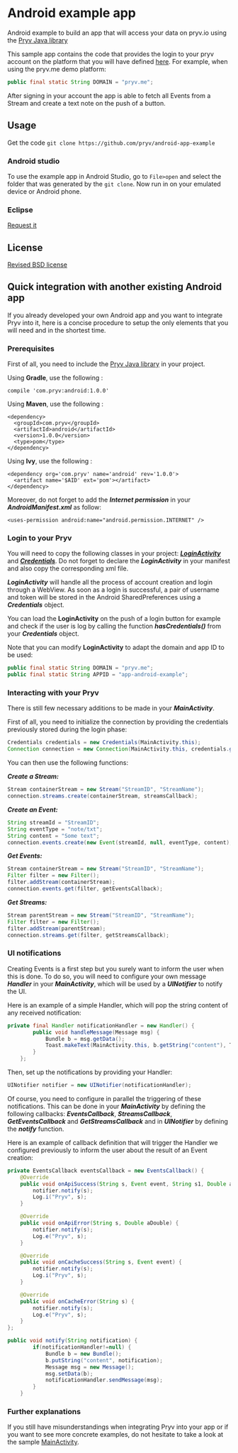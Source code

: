 # Android example app

Android example to build an app that will access your data on pryv.io using the [Pryv Java library](https://github.com/pryv/lib-java)

This sample app contains the code that provides the login to your pryv account on the platform that you will have defined [here](https://github.com/pryv/app-android-example/blob/master/app/src/main/java/com/pryv/appAndroidExample/LoginActivity.java#L35).
For example, when using the pryv.me demo platform:

```java
public final static String DOMAIN = "pryv.me";
```

After signing in your account the app is able to fetch all Events from a Stream and create a text note on the push of a button.

## Usage

Get the code `git clone https://github.com/pryv/android-app-example`

### Android studio

To use the example app in Android Studio, go to `File>open` and select the folder that was generated by the `git clone`. Now run in on your emulated device or Android phone.

### Eclipse

[Request it](mailto:tech@pryv.com)

## License

[Revised BSD license](https://github.com/pryv/documents/blob/master/license-bsd-revised.md)

## Quick integration with another existing Android app

If you already developed your own Android app and you want to integrate Pryv into it, here is a concise procedure to setup the only elements that you will need and in the shortest time.

### Prerequisites

First of all, you need to include the [Pryv Java library](https://github.com/pryv/lib-java) in your project.

Using **Gradle**, use the following :
```
compile 'com.pryv:android:1.0.0'
```

Using **Maven**, use the following :
```
<dependency>
  <groupId>com.pryv</groupId>
  <artifactId>android</artifactId>
  <version>1.0.0</version>
  <type>pom</type>
</dependency>
```

Using **Ivy**, use the following :
```
<dependency org='com.pryv' name='android' rev='1.0.0'>
  <artifact name='$AID' ext='pom'></artifact>
</dependency>
```

Moreover, do not forget to add the ***Internet permission*** in your ***AndroidManifest.xml*** as follow:

```android
<uses-permission android:name="android.permission.INTERNET" />
```

### Login to your Pryv

You will need to copy the following classes in your project:
[***LoginActivity***](https://github.com/pryv/app-android-example/blob/master/app/src/main/java/com/pryv/appAndroidExample/LoginActivity.java) and
[***Credentials***](https://github.com/pryv/app-android-example/blob/master/app/src/main/java/com/pryv/appAndroidExample/Credentials.java).
Do not forget to declare the ***LoginActivity*** in your manifest and also copy the corresponding xml file.

***LoginActivity*** will handle all the process of account creation and login through a WebView.
As soon as a login is successful, a pair of username and token will be stored in the Android SharedPreferences using a ***Credentials*** object.

You can load the **LoginActivity** on the push of a login button for example and check if the user is log by calling the function ***hasCredentials()*** from your ***Credentials*** object.

Note that you can modify **LoginActivity** to adapt the domain and app ID to be used:

```java
public final static String DOMAIN = "pryv.me";
public final static String APPID = "app-android-example";
```

### Interacting with your Pryv

There is still few necessary additions to be made in your ***MainActivity***.

First of all, you need to initialize the connection by providing the credentials previously stored during the login phase:
```java
Credentials credentials = new Credentials(MainActivity.this);
Connection connection = new Connection(MainActivity.this, credentials.getUsername(), credentials.getToken(), LoginActivity.DOMAIN, true, new DBinitCallback());
```

You can then use the following functions:

***Create a Stream:***
```java
Stream containerStream = new Stream("StreamID", "StreamName");
connection.streams.create(containerStream, streamsCallback);
```

***Create an Event:***
```java
String streamId = "StreamID";
String eventType = "note/txt";
String content = "Some text";
connection.events.create(new Event(streamId, null, eventType, content), eventsCallback);
```

***Get Events:***
```java
Stream containerStream = new Stream("StreamID", "StreamName");
Filter filter = new Filter();
filter.addStream(containerStream);
connection.events.get(filter, getEventsCallback);
```

***Get Streams:***
```java
Stream parentStream = new Stream("StreamID", "StreamName");
Filter filter = new Filter();
filter.addStream(parentStream);
connection.streams.get(filter, getStreamsCallback);
```

### UI notifications

Creating Events is a first step but you surely want to inform the user when this is done.
To do so, you will need to configure your own message ***Handler*** in your ***MainActivity***, which will be used by a ***UINotifier*** to notify the UI.

Here is an example of a simple Handler, which will pop the string content of any received notification:

```java
private final Handler notificationHandler = new Handler() {
        public void handleMessage(Message msg) {
            Bundle b = msg.getData();
			Toast.makeText(MainActivity.this, b.getString("content"), Toast.LENGTH_SHORT).show();
        }
    };
```

Then, set up the notifications by providing your Handler:
```java
UINotifier notifier = new UINotifier(notificationHandler);
```

Of course, you need to configure in parallel the triggering of these notifications.
This can be done in your ***MainActivity*** by defining the following callbacks: ***EventsCallback***, ***StreamsCallback***, ***GetEventsCallback*** and ***GetStreamsCallback***
and in ***UINotifier*** by defining the ***notify*** function.

Here is an example of callback definition that will trigger the Handler we configured previously to inform the user about the result of an Event creation:

```java
private EventsCallback eventsCallback = new EventsCallback() {
	@Override
	public void onApiSuccess(String s, Event event, String s1, Double aDouble) {
		notifier.notify(s);
		Log.i("Pryv", s);
	}

	@Override
	public void onApiError(String s, Double aDouble) {
		notifier.notify(s);
		Log.e("Pryv", s);
	}

	@Override
	public void onCacheSuccess(String s, Event event) {
		notifier.notify(s);
		Log.i("Pryv", s);
	}

	@Override
	public void onCacheError(String s) {
		notifier.notify(s);
		Log.e("Pryv", s);
	}
};

public void notify(String notification) {
        if(notificationHandler!=null) {
            Bundle b = new Bundle();
            b.putString("content", notification);
            Message msg = new Message();
            msg.setData(b);
            notificationHandler.sendMessage(msg);
        }
    }
```

### Further explanations

If you still have misunderstandings when integrating Pryv into your app or if you want to see more concrete examples, do not hesitate to take a look at the sample [MainActivity](https://github.com/pryv/app-android-example/blob/master/app/src/main/java/com/pryv/appAndroidExample/MainActivity.java).
